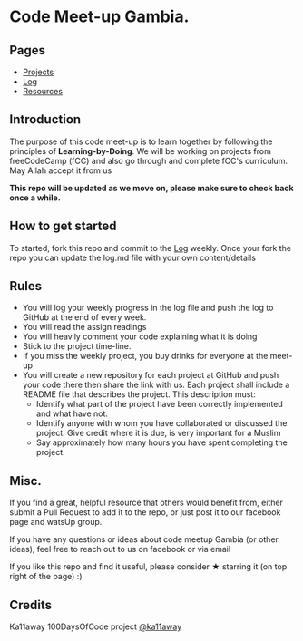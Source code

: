 # Code Meet-up Gambia.

## Pages
* [Projects](projects.md)
* [Log](log.md)
* [Resources](resources.md)

## Introduction

The purpose of this code meet-up is to learn together by following the principles of **Learning-by-Doing**. We will be working on projects from freeCodeCamp (fCC) and also go through and complete fCC's curriculum. May Allah accept it from us

**This repo will be updated as we move on, please make sure to check back once a while.**

## How to get started
To started, fork this repo and commit to the [Log](log.md) weekly. Once your fork the repo you can update the log.md file with your own content/details

## Rules
* You will log your weekly progress in the log file and push the log to GitHub at the end of every week.
* You will read the assign readings 
* You will heavily comment your code explaining what it is doing
* Stick to the project time-line.
* If you miss the weekly project, you buy drinks for everyone at the meet-up
* You will create a new repository for each project at GitHub and push your code there then share the link with us. Each project shall include a README file that describes the project. This description must:
    - Identify what part of the project have been correctly implemented and
what have not.
    - Identify anyone with whom you have collaborated or discussed the project. Give credit where it is due, is very important for a Muslim
    - Say approximately how many hours you have spent completing the
project.

## Misc.
If you find a great, helpful resource that others would benefit from, either submit a Pull Request to add it to the repo, or just post it to our facebook page and watsUp group.

If you have any questions or ideas about code meetup Gambia (or other ideas), feel free to reach out to us on facebook or via email

If you like this repo and find it useful, please consider &#9733; starring it (on top right of the page) :)

## Credits
Ka11away 100DaysOfCode project [@ka11away](https://twitter.com/ka11away)
